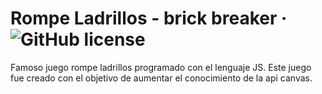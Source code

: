 # Rompe Ladrillos - brick breaker &middot; ![GitHub license](https://img.shields.io/badge/license-MIT-blue.svg)

Famoso juego rompe ladrillos programado con el lenguaje JS. Este juego fue creado con el objetivo de aumentar el conocimiento de la api canvas.

